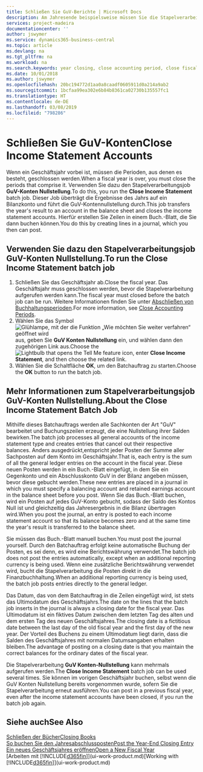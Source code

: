 ```yaml
---
title: Schließen Sie GuV-Berichte | Microsoft Docs
description: Am Jahresende beispielsweise müssen Sie die Stapelverarbeitung "GuV-Konten Nullstellung" laufen lassen, um die Buchhaltungsperioden zu schließen, aus der sich das Geschäftsjahr zusammensetzt.
services: project-madeira
documentationcenter: ''
author: jswymer
ms.service: dynamics365-business-central
ms.topic: article
ms.devlang: na
ms.tgt_pltfrm: na
ms.workload: na
ms.search.keywords: year closing, close accounting period, close fiscal year, bank account detailed trial balance
ms.date: 10/01/2018
ms.author: jswymer
ms.openlocfilehash: 20bc194772d1aa0a8caadf0605911d0a214a9ab2
ms.sourcegitcommit: 1bcfaa99ea302e6b84b8361ca02730b135557fc1
ms.translationtype: HT
ms.contentlocale: de-DE
ms.lasthandoff: 03/08/2019
ms.locfileid: "798286"
---
```

# <a name="close-income-statement-accounts"></a><span data-ttu-id="ac192-103">Schließen Sie GuV-Konten</span><span class="sxs-lookup"><span data-stu-id="ac192-103">Close Income Statement Accounts</span></span>
<span data-ttu-id="ac192-104">Wenn ein Geschäftsjahr vorbei ist, müssen die Perioden, aus denen es besteht, geschlossen werden.</span><span class="sxs-lookup"><span data-stu-id="ac192-104">When a fiscal year is over, you must close the periods that comprise it.</span></span> <span data-ttu-id="ac192-105">Verwenden Sie dazu den Stapelverarbeitungsjob **GuV-Konten Nullstellung**.</span><span class="sxs-lookup"><span data-stu-id="ac192-105">To do this, you run the **Close Income Statement** batch job.</span></span> <span data-ttu-id="ac192-106">Dieser Job überträgt die Ergebnisse des Jahrs auf ein Bilanzkonto und führt die GuV-Kontennullstellung durch.</span><span class="sxs-lookup"><span data-stu-id="ac192-106">This job transfers the year's result to an account in the balance sheet and closes the income statement accounts.</span></span> <span data-ttu-id="ac192-107">Hierfür erstellen Sie Zeilen in einem Buch.-Blatt, die Sie dann buchen können.</span><span class="sxs-lookup"><span data-stu-id="ac192-107">You do this by creating lines in a journal, which you then can post.</span></span>

## <a name="to-run-the-close-income-statement-batch-job"></a><span data-ttu-id="ac192-108">Verwenden Sie dazu den Stapelverarbeitungsjob GuV-Konten Nullstellung.</span><span class="sxs-lookup"><span data-stu-id="ac192-108">To run the Close Income Statement batch job</span></span>
1. <span data-ttu-id="ac192-109">Schließen Sie das Geschäftsjahr ab.</span><span class="sxs-lookup"><span data-stu-id="ac192-109">Close the fiscal year.</span></span> <span data-ttu-id="ac192-110">Das Geschäftsjahr muss geschlossen werden, bevor die Stapelverarbeitung aufgerufen werden kann.</span><span class="sxs-lookup"><span data-stu-id="ac192-110">The fiscal year must closed before the batch job can be run.</span></span> <span data-ttu-id="ac192-111">Weitere Informationen finden Sie unter [Abschließen von Buchhaltungsperioden](year-close-account-periods.md).</span><span class="sxs-lookup"><span data-stu-id="ac192-111">For more information, see [Close Accounting Periods](year-close-account-periods.md).</span></span>
2. <span data-ttu-id="ac192-112">Wählen Sie das Symbol ![Glühlampe, mit der die Funktion „Wie möchten Sie weiter verfahren“ geöffnet wird](media/ui-search/search_small.png "Wie möchten Sie weiter verfahren?") aus, geben Sie **GuV Konten Nullstellung** ein, und wählen dann den zugehörigen Link aus.</span><span class="sxs-lookup"><span data-stu-id="ac192-112">Choose the ![Lightbulb that opens the Tell Me feature](media/ui-search/search_small.png "Tell me what you want to do") icon, enter **Close Income Statement**, and then choose the related link.</span></span>
3. <span data-ttu-id="ac192-113">Wählen Sie die Schaltfläche **OK**, um den Batchauftrag zu starten.</span><span class="sxs-lookup"><span data-stu-id="ac192-113">Choose the **OK** button to run the batch job.</span></span>

## <a name="about-the-close-income-statement-batch-job"></a><span data-ttu-id="ac192-114">Mehr Informationen zum Stapelverarbeitungsjob GuV-Konten Nullstellung.</span><span class="sxs-lookup"><span data-stu-id="ac192-114">About the Close Income Statement Batch Job</span></span>
<span data-ttu-id="ac192-115">Mithilfe dieses Batchauftrags werden alle Sachkonten der Art "GuV" bearbeitet und Buchungszeilen erzeugt, die eine Nullstellung ihrer Salden bewirken.</span><span class="sxs-lookup"><span data-stu-id="ac192-115">The batch job processes all general accounts of the income statement type and creates entries that cancel out their respective balances.</span></span> <span data-ttu-id="ac192-116">Anders ausgedrückt,entspricht jeder Posten der Summe aller Sachposten auf dem Konto im Geschäftsjahr.</span><span class="sxs-lookup"><span data-stu-id="ac192-116">That is, each entry is the sum of all the general ledger entries on the account in the fiscal year.</span></span> <span data-ttu-id="ac192-117">Diese neuen Posten werden in ein Buch.-Blatt eingefügt, in dem Sie ein Gegenkonto und ein Abschlusskonto GuV in der Bilanz angeben müssen, bevor diese gebucht werden.</span><span class="sxs-lookup"><span data-stu-id="ac192-117">These new entries are placed in a journal in which you must specify a balancing account and retained earnings account in the balance sheet before you post.</span></span> <span data-ttu-id="ac192-118">Wenn Sie das Buch.-Blatt buchen, wird ein Posten auf jedes GuV-Konto gebucht, sodass der Saldo des Kontos Null ist und gleichzeitig das Jahresergebnis in die Bilanz übertragen wird.</span><span class="sxs-lookup"><span data-stu-id="ac192-118">When you post the journal, an entry is posted to each income statement account so that its balance becomes zero and at the same time the year's result is transferred to the balance sheet.</span></span>

<span data-ttu-id="ac192-119">Sie müssen das Buch.-Blatt manuell buchen.</span><span class="sxs-lookup"><span data-stu-id="ac192-119">You must post the journal yourself.</span></span> <span data-ttu-id="ac192-120">Durch den Batchauftrag erfolgt keine automatische Buchung der Posten, es sei denn, es wird eine Berichtswährung verwendet.</span><span class="sxs-lookup"><span data-stu-id="ac192-120">The batch job does not post the entries automatically, except when an additional reporting currency is being used.</span></span> <span data-ttu-id="ac192-121">Wenn eine zusätzliche Berichtswährung verwendet wird, bucht die Stapelverarbeitung die Posten direkt in die Finanzbuchhaltung.</span><span class="sxs-lookup"><span data-stu-id="ac192-121">When an additional reporting currency is being used, the batch job posts entries directly to the general ledger.</span></span>

<span data-ttu-id="ac192-122">Das Datum, das von dem Batchauftrag in die Zeilen eingefügt wird, ist stets das Ultimodatum des Geschäftsjahrs.</span><span class="sxs-lookup"><span data-stu-id="ac192-122">The date on the lines that the batch job inserts in the journal is always a closing date for the fiscal year.</span></span> <span data-ttu-id="ac192-123">Das Ultimodatum ist ein fiktives Datum zwischen dem letzten Tag des alten und dem ersten Tag des neuen Geschäftsjahres.</span><span class="sxs-lookup"><span data-stu-id="ac192-123">The closing date is a fictitious date between the last day of the old fiscal year and the first day of the new year.</span></span> <span data-ttu-id="ac192-124">Der Vorteil des Buchens zu einem Ultimodatum liegt darin, dass die Salden des Geschäftsjahres mit normalen Datumsangaben erhalten bleiben.</span><span class="sxs-lookup"><span data-stu-id="ac192-124">The advantage of posting on a closing date is that you maintain the correct balances for the ordinary dates of the fiscal year.</span></span>

<span data-ttu-id="ac192-125">Die Stapelverarbeitung **GuV Konten-Nullstellung** kann mehrmals aufgerufen werden.</span><span class="sxs-lookup"><span data-stu-id="ac192-125">The **Close Income Statement** batch job can be used several times.</span></span> <span data-ttu-id="ac192-126">Sie können im vorigen Geschäftsjahr buchen, selbst wenn die GuV Konten Nullstellung bereits vorgenommen wurde, sofern Sie die Stapelverarbeitung erneut ausführen.</span><span class="sxs-lookup"><span data-stu-id="ac192-126">You can post in a previous fiscal year, even after the income statement accounts have been closed, if you run the batch job again.</span></span>

## <a name="see-also"></a><span data-ttu-id="ac192-127">Siehe auch</span><span class="sxs-lookup"><span data-stu-id="ac192-127">See Also</span></span>
[<span data-ttu-id="ac192-128">Schließen der Bücher</span><span class="sxs-lookup"><span data-stu-id="ac192-128">Closing Books</span></span>](year-close-books.md)  
[<span data-ttu-id="ac192-129">So buchen Sie den Jahresabschlussposten</span><span class="sxs-lookup"><span data-stu-id="ac192-129">Post the Year-End Closing Entry</span></span>](year-how-post-year-end-close-entry.md)  
[<span data-ttu-id="ac192-130">Ein neues Geschäftsjahres eröffnen</span><span class="sxs-lookup"><span data-stu-id="ac192-130">Open a New Fiscal Year</span></span>](finance-how-open-new-fiscal-year.md)  
<span data-ttu-id="ac192-131">[Arbeiten mit [!INCLUDE[d365fin](includes/d365fin_md.md)]](ui-work-product.md)</span><span class="sxs-lookup"><span data-stu-id="ac192-131">[Working with [!INCLUDE[d365fin](includes/d365fin_md.md)]](ui-work-product.md)</span></span>
